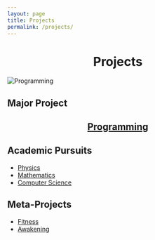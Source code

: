 ```yaml
---
layout: page
title: Projects
permalink: /projects/
---
```


<h1 style="text-align: center;">Projects</h1>


<span class="image fit"> 
	<img src= "/images/computer_science_link.jpg" alt="Programming" />
</span>

<h2>Major Project</h2>
<h2 style="text-align: center;"><a href="/programming" >Programming</a></h2>


<h2>Academic Pursuits</h2>
<ul class="actions fit">
	<li><a href="/physics" class="button fit">Physics</a></li>
	<li><a href="/maths" class="button special fit">Mathematics</a></li>
	<li><a href="/compsc" class="button fit">Computer Science</a></li>
</ul>

<!-- Meta Projects-->
<h2> Meta-Projects </h2>

<ul class="actions fit">
	<li><a href="#" class="button special fit">Fitness</a></li>
	<li><a href="#" class="button fit">Awakening</a></li>
</ul>

<!--- 
<div class="box alt">
	<div class="row 100% uniform">
		<div class="4u">
			<span class="image fit">
				<img src="/images/academics_link.jpg" alt="Books in an Library">
			</span>
		</div>
		<div class="4u">
			<span class="image fit">
				<img src="/images/exercise_link.jpg" alt="Fitness Goals">
			</span>
		</div>
		<div class="4u">
			<span class="image fit">
				<img src="/images/river-forest-mountain.jpg" alt="beautiful mountain">
			</span>
		</div>
	</div>
</div>

--->

